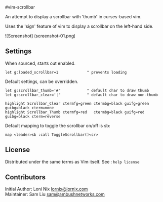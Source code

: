 #vim-scrollbar

An attempt to display a scrollbar with 'thumb' in curses-based vim.

Uses the 'sign' feature of vim to display a scrollbar on the left-hand side.

![Screenshot]
(screenshot-01.png)

## Settings

When sourced, starts out enabled.

    let g:loaded_scrollbar=1             " prevents loading

Default settings, can be overridden.

    let g:scrollbar_thumb='#'            " default char to draw thumb
    let g:scrollbar_clear='|'            " default char to draw non-thumb

    highlight Scrollbar_Clear ctermfg=green ctermbg=black guifg=green guibg=black cterm=none
    highlight Scrollbar_Thumb ctermfg=red   ctermbg=black guifg=red   guibg=black cterm=reverse

Default mapping to toggle the scrollbar on/off is <leader>sb:

    map <leader>sb :call ToggleScrollbar()<cr>

## License
Distributed under the same terms as Vim itself. See `:help license`

## Contributors
Initial Author: Loni Nix <lornix@lornix.com>  
Maintainer: Sam Liu <sam@ambushnetworks.com>
